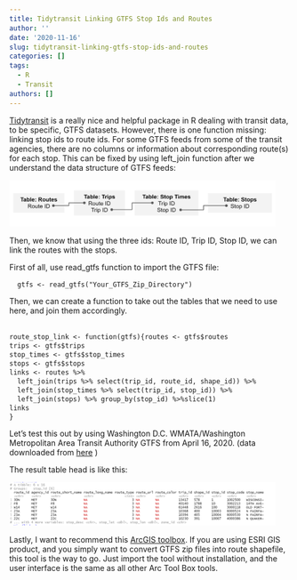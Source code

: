 ```yaml
---
title: Tidytransit Linking GTFS Stop Ids and Routes
author: ''
date: '2020-11-16'
slug: tidytransit-linking-gtfs-stop-ids-and-routes
categories: []
tags:
  - R
  - Transit
authors: []
---
```


[Tidytransit](https://github.com/r-transit/tidytransit) is a really nice and helpful package in R dealing with transit data, to be specific, GTFS datasets. However, there is one function missing: linking stop ids to route ids. For some GTFS feeds from some of the transit agencies, there are no columns or information about corresponding route(s) for each stop. This can be fixed by using left_join function after we understand the data structure of GTFS feeds:

<img src="https://github.com/adventuremeng/website_img/blob/master/post/gtfsstructure1.PNG?raw=true" alt="" width=95% />




Then, we know that using the three ids: Route ID, Trip ID, Stop ID, we can link the routes with the stops.

First of all, use read_gtfs function to import the GTFS file:


```
  gtfs <- read_gtfs("Your_GTFS_Zip_Directory")
```



Then, we can create a function to take out the tables that we need to use here, and join them accordingly.

  ```

route_stop_link <- function(gtfs){routes <- gtfs$routes
  trips <- gtfs$trips
  stop_times <- gtfs$stop_times
  stops <- gtfs$stops
  links <- routes %>%
    left_join(trips %>% select(trip_id, route_id, shape_id)) %>%
    left_join(stop_times %>% select(trip_id, stop_id)) %>%
    left_join(stops) %>% group_by(stop_id) %>%slice(1) 
  links
  }

  ```

Let’s test this out by using Washington D.C. WMATA/Washington Metropolitan Area Transit Authority GTFS from April 16, 2020. (data downloaded from [here](https://transitfeeds.com/p/wmata/75) )

The result table head is like this:

<img src="https://github.com/adventuremeng/website_img/blob/master/post/gtfsstructure2.PNG?raw=true" alt="" width=95% />


Lastly, I want to recommend this [ArcGIS toolbox](https://esri.github.io/public-transit-tools/TransitNetworkAnalysisTools.html). If you are using ESRI GIS product, and you simply want to convert GTFS zip files into route shapefile, this tool is the way to go. Just import the tool without installation, and the user interface is the same as all other Arc Tool Box tools.

